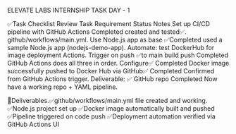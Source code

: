 ELEVATE LABS INTERNSHIP TASK DAY - 1

✅Task Checklist Review Task Requirement Status Notes Set up CI/CD pipeline with GitHub Actions Completed created and tested✅.
github/workflows/main.yml. Use Node.js app as base ✅Completed used a sample Node.js app (nodejs-demo-app).
Automate: test DockerHub for image deployment Actions. Trigger on push ✅to main build push Completed GitHub Actions does all three in order. 
Configure✅ Completed Docker image successfully pushed to Docker Hub via GitHub✅ Completed Confirmed from GitHub Actions trigger. Deliverable:
✅ GitHub repo Completed Now have a working repo + YAML pipeline.

📂Deliverables.✅github/workflows/main.yml file created and working.
✅Node.js project set up
✅Docker image automatically built and pushed
✅Pipeline triggered on code push
✅Deployment automation verified via
GitHub Actions UI
